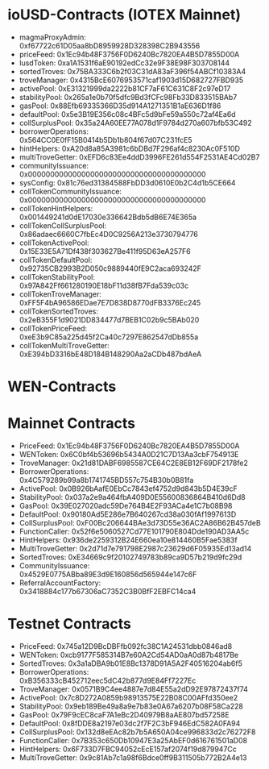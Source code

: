 # ioUSD-Contracts (IOTEX Mainnet)
- magmaProxyAdmin: 0xf67722c61D05aa8bD8959928D328398C2B943556
- priceFeed: 0x1Ec94b48F3756F0D6240Bc7820EA4B5D7855D00A
- lusdToken: 0xa1A1531f6aE90192edCc32e9F38E98F303708144
- sortedTroves: 0x75BA333C6b2f03C31dA83aF396f54ABCf10383A4
- troveManager: 0x4315BcE6076953571caf1903d15D682727FBD935
- activePool: 0xE31321999da2222b81CF7aF61C631C8F2c97eD17
- stabilityPool: 0x265a1e0b70f5dfc9Bd3fCFc98Fb33D833515BAb7
- gasPool: 0x88Efb69335366D35d914A1271351B1aE636D1f86
- defaultPool: 0x5e3B19E356c08c4BFc5d9bFe59a550c72af4Ea6d
- collSurplusPool: 0x35a24A60EE77A078d1F9784d270a607bfb53C492
- borrowerOperations: 0x564CC0E0fF15B0414b5Db1b804f67d07C231fcE5
- hintHelpers: 0xA20d8a85A3981c6bDBd7F296af4c8230Ac0F510D
- multiTroveGetter: 0xEFD6c83Ee4ddD3996FE261d554F2531AE4Cd02B7
- communityIssuance: 0x0000000000000000000000000000000000000000
- sysConfig: 0x81c76ed31384588FbDD3d0610E0b2C4d1b5CE664
- collTokenCommunityIssuance: 0x0000000000000000000000000000000000000000
- collTokenHintHelpers: 0x001449241d0dE17030e336642Bdb5dB6E74E365a
- collTokenCollSurplusPool: 0x86adaec6660C7fbEc4D0C9256A213e3730794776
- collTokenActivePool: 0x15E33E5A71Df438f303627Be411f95D63eA257F6
- collTokenDefaultPool: 0x92735CB2993B2D050c9889440fE9C2aca693242F
- collTokenStabilityPool: 0x97A842Ff661280190E18bF11d38fB7Fda539c03c
- collTokenTroveManager: 0xFF5F4bA96586EDae7E7D838D8770dFB3376Ec245
- collTokenSortedTroves: 0x2eB355F1d9021DD834477d7BEB1C02b9c5BAb020
- collTokenPriceFeed: 0xeE3b9C85a225d45f2Ca40c7297E862547dDb855a
- collTokenMultiTroveGetter: 0xE394bD3316bE48D184B148290Aa2aCDb487bdAeA

# WEN-Contracts
# Mainnet Contracts
- PriceFeed: 0x1Ec94b48F3756F0D6240Bc7820EA4B5D7855D00A
- WENToken: 0x6C0bf4b53696b5434A0D21C7D13Aa3cbF754913E
- TroveManager: 0x21d81DABF6985587CE64C2E8EB12F69DF2178fe2
- BorrowerOperations: 0x4C579289b99a8b1741745BD557c754B30b0B81fa
- ActivePool: 0x0B926bAafE0EbCc7843ef4752d9d843b5D4E39cF
- StabilityPool: 0x037a2e9a464fbA409D0E55600836864B410d6Dd8
- GasPool: 0x39E027020adc59De764B4E2F93ACa4e1C7b08B98
- DefaultPool: 0x90180Ad5E286e7B640267cd38a030fAf1997613D
- CollSurplusPool: 0xF00Bc206644BAe3d73D55e36AC2A86B62B457deB
- FunctionCaller: 0x52f6e5060527Cd77E101790E804Dde190AD3AA5c
- HintHelpers: 0x936de2259312B24E660ea10e814460B5Fae5383f
- MultiTroveGetter: 0x2d71d7e791798E2987c23629d6F05935Ed13ad14
- SortedTroves: 0xE34669c9f20102749783b89ca9D57b219d9fc29d
- CommunityIssuance: 0x4529E0775ABba89E3d9E160856d565944e147c6F
- ReferralAccountFactory: 0x3418884c177b67306aC7352C3B0BfF2EBFC14ca4

# Testnet Contracts
- PriceFeed: 0x745a12D9BcDBFfb092fc38C1A24531dbb0846ad8
- WENToken: 0xcb9177F585314B7e60A2Cd54AD0aA0d87b4817Be
- SortedTroves: 0x3a1aDBA9b01E8Bc1378D91A5A2F40516204ab6f5
- BorrowerOperations: 0xB356333cB452712eec5dC42b877d9E84Ff7227Ec
- TroveManager: 0x0571B9C4ee4887e7d84E55a2dD92E97872437f74
- ActivePool: 0x7c8D272A0859b98913575E22B08C00AFfd350ee2
- StabilityPool: 0x9eb189Be49a8a9e7b83e0A67a6207b08F58Ca228
- GasPool: 0x79F9cEC8caF7A1eBc2D40979B8aAE807bd57258E
- DefaultPool: 0x8fDDE8a2197e03dc2f7F2C3bF946EdC582A0FA94
- CollSurplusPool: 0x132d8eEAc82b7b5A650A04ce996833d2c76272F8
- FunctionCaller: 0x7B353c650Db10947E3a25AbEF0d616761501aD08
- HintHelpers: 0x6F733D7FBC94052cEcE157af2074f19d879947Cc
- MultiTroveGetter: 0x9c81Ab7c1a98f6Bdce0ff9B311505b772B2A4e13
